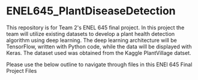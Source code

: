 # ENEL645_PlantDiseaseDetection

This repository is for Team 2's ENEL 645 final project. In this project the team will utilize existing datasets to develop a plant health detection algorithm using deep learning. The deep learning architecture will be TensorFlow, written with Python code, while the data will be displayed with Keras. The dataset used was obtained from the Kaggle PlantVillage datset.

Please use the below outline to navigate through files in this 
ENEl 645 Final Project Files
